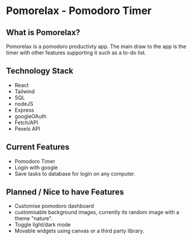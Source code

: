 # Pomorelax - Pomodoro Timer

## What is Pomorelax?
Pomorelax is a pomodoro productivty app. The main draw to the app is the timer with other features supporting it such as a to-do list.

## Technology Stack
- React
- Tailwind
- SQL
- nodeJS
- Express
- googleOAuth
- Fetch/API
- Pexels API

## Current Features
- Pomodoro Timer
- Login with google
- Save tasks to database for login on any computer.

## Planned / Nice to have Features
- Customise pomodoro dashboard
- customisable background images, currently its random image with a theme "nature".
- Toggle light/dark mode
- Movable widgets using canvas or a third party library.
